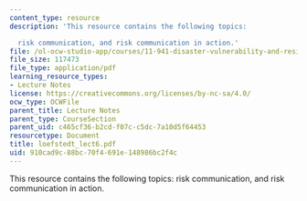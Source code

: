 ```yaml
---
content_type: resource
description: 'This resource contains the following topics:

  risk communication, and risk communication in action.'
file: /ol-ocw-studio-app/courses/11-941-disaster-vulnerability-and-resilience-spring-2005/910cad9c88bc70f4691e148986bc2f4c_loefstedt_lect6.pdf
file_size: 117473
file_type: application/pdf
learning_resource_types:
- Lecture Notes
license: https://creativecommons.org/licenses/by-nc-sa/4.0/
ocw_type: OCWFile
parent_title: Lecture Notes
parent_type: CourseSection
parent_uid: c465cf36-b2cd-f07c-c5dc-7a10d5f64453
resourcetype: Document
title: loefstedt_lect6.pdf
uid: 910cad9c-88bc-70f4-691e-148986bc2f4c
---
```

This resource contains the following topics:
risk communication, and risk communication in action.
